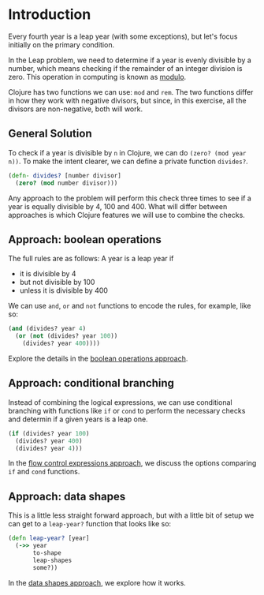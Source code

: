 # Introduction

Every fourth year is a leap year (with some exceptions), but let's focus initially on the primary condition.

In the Leap problem, we need to determine if a year is evenly divisible by a number,
which means checking if the remainder of an integer division is zero.
This operation in computing is known as [modulo][modulo].


Clojure has two functions we can use: `mod` and `rem`. 
The two functions differ in how they work with negative divisors, but since, in this exercise,
all the divisors are non-negative, both will work.

## General Solution

To check if a year is divisible by `n` in Clojure, we can do `(zero? (mod year n))`. To make the intent clearer, we can define a private function `divides?`. 

```clojure
(defn- divides? [number divisor]
  (zero? (mod number divisor)))
```

Any approach to the problem will perform this check three times to see if a year is equally divisible by 4, 100 and 400.
What will differ between approaches is which Clojure features we will use to combine the checks. 

## Approach: boolean operations

The full rules are as follows:
A year is a leap year if 
* it is divisible by 4 
* but not divisible by 100
* unless it is divisible by 400


We can use `and`, `or` and `not` functions to encode the rules, for example, like so: 

```clojure
(and (divides? year 4)
  (or (not (divides? year 100)) 
    (divides? year 400))))
```

Explore the details in the [boolean operations approach][boolean-approach].

## Approach: conditional branching

Instead of combining the logical expressions, we can use conditional branching with functions like `if` or `cond` to perform the necessary checks and determin if a given years is a leap one. 

```clojure
(if (divides? year 100) 
  (divides? year 400) 
  (divides? year 4)))
```

In the [flow control expressions approach][flow-control-approach], we discuss the options comparing `if` and `cond` functions.

## Approach: data shapes

This is a little less straight forward approach, but with a little bit of setup we can get to a `leap-year?` function that looks like so:

```clojure
(defn leap-year? [year]
  (->> year
       to-shape
       leap-shapes
       some?))
```

In the [data shapes approach][data-shapes-approach], we explore how it works.

[modulo]: https://en.wikipedia.org/wiki/Modulo
[boolean-approach]: https://exercism.org/tracks/clojure/exercises/leap/approaches/boolean-operations
[flow-control-approach]: https://exercism.org/tracks/clojure/exercises/leap/approaches/flow-control
[data-shapes-approach]: https://exercism.org/tracks/clojure/exercises/leap/approaches/data-shapes
